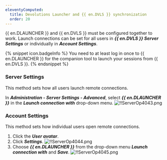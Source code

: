 ```yaml
---
eleventyComputed:
  title: Devolutions Launcher and {{ en.DVLS }} synchronization
  order: 20
---
```

{{ en.DLAUNCHER }} and {{ en.DVLS }} must be configured together to work. Launch connections can be set for all users in ***{{ en.DVLS }} Server Settings*** or individually in ***Account Settings***.  

{% snippet icon.badgeInfo %} 
You need to at least log in once to {{ en.DLAUNCHER }} for the companion tool to launch your sessions from {{ en.DVLS }}. 
{% endsnippet %}
 
### Server Settings 

This method sets how all users launch remote connections.  

In ***Administration - Server Settings - Advanced***, select ***{{ en.DLAUNCHER }}*** in the ***Launch connection with*** drop-down menu. 
![!!ServerOp4043.png](https://webdevolutions.azureedge.net/docs/en/server/ServerOp4043.png) 

### Account Settings 

This method sets how individual users open remote connections.  

1. Click the ***User avatar***. 
1. Click ***Settings***. 
![!!ServerOp4044.png](https://webdevolutions.azureedge.net/docs/en/server/ServerOp4044.png) 
1. Choose ***{{ en.DLAUNCHER }}*** from the drop-down menu ***Launch connection with*** and ***Save***. 
![!!ServerOp4045.png](https://webdevolutions.azureedge.net/docs/en/server/ServerOp4045.png) 

